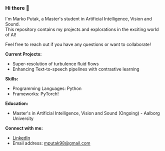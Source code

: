 ### Hi there 👋


I'm Marko Putak, a Master's student in Artificial Intelligence, Vision and Sound.   
This repository contains my projects and explorations in the exciting world of AI!   

Feel free to reach out if you have any questions or want to collaborate! 

**Current Projects:**

* Super-resolution of turbulence fluid flows
* Enhancing Text-to-speech pipelines with contrastive learning

**Skills:**

* Programming Languages: Python
* Frameworks: PyTorch!

**Education:**

* Master's in Artificial Intelligence, Vision and Sound (Ongoing) - Aalborg University

**Connect with me:**

* [LinkedIn](https://www.linkedin.com/in/markoputak/)
* Email address: mputak98@gmail.com


<!--
**mputak/mputak** is a ✨ _special_ ✨ repository because its `README.md` (this file) appears on your GitHub profile.

Here are some ideas to get you started:

- 🔭 I’m currently working on ...
- 🌱 I’m currently learning ...
- 👯 I’m looking to collaborate on ...
- 🤔 I’m looking for help with ...
- 💬 Ask me about ...
- 📫 How to reach me: ...
- 😄 Pronouns: ...
- ⚡ Fun fact: ...
-->
